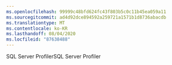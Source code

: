 ```yaml
---
ms.openlocfilehash: 99999c48bfd624fc43f803b5c0c11b45ea059a11
ms.sourcegitcommit: ad4d92dce894592a259721a1571b1d8736abacdb
ms.translationtype: MT
ms.contentlocale: ko-KR
ms.lasthandoff: 08/04/2020
ms.locfileid: "87638488"
---
```

<span data-ttu-id="3d5c6-101">SQL Server Profiler</span><span class="sxs-lookup"><span data-stu-id="3d5c6-101">SQL Server Profiler</span></span>
